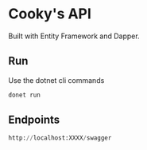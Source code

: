 # Cooky's API

Built with Entity Framework and Dapper.

## Run

Use the dotnet cli commands

```bash
donet run
```

## Endpoints

```python
http://localhost:XXXX/swagger
```

